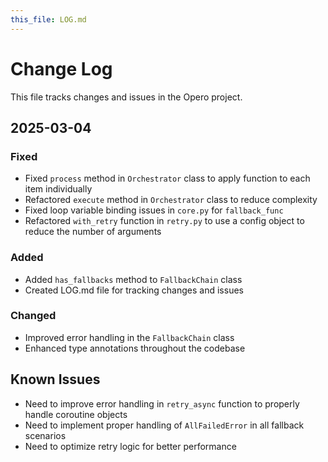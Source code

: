 ```yaml
---
this_file: LOG.md
---
```


# Change Log

This file tracks changes and issues in the Opero project.

## 2025-03-04

### Fixed
- Fixed `process` method in `Orchestrator` class to apply function to each item individually
- Refactored `execute` method in `Orchestrator` class to reduce complexity
- Fixed loop variable binding issues in `core.py` for `fallback_func`
- Refactored `with_retry` function in `retry.py` to use a config object to reduce the number of arguments

### Added
- Added `has_fallbacks` method to `FallbackChain` class
- Created LOG.md file for tracking changes and issues

### Changed
- Improved error handling in the `FallbackChain` class
- Enhanced type annotations throughout the codebase

## Known Issues
- Need to improve error handling in `retry_async` function to properly handle coroutine objects
- Need to implement proper handling of `AllFailedError` in all fallback scenarios
- Need to optimize retry logic for better performance 